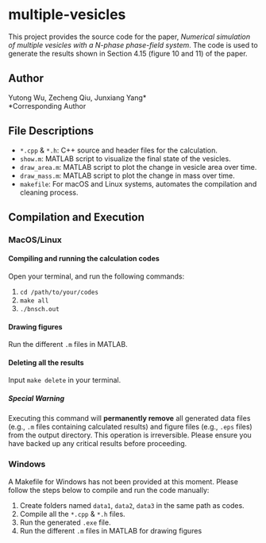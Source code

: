 # multiple-vesicles
This project provides the source code for the paper, *Numerical simulation of multiple vesicles with a N-phase phase-field system*. The code is used to generate the results shown in Section 4.15 (figure 10 and 11) of the paper.

## Author
Yutong Wu, Zecheng Qiu, Junxiang Yang* \
\*Corresponding Author

## File Descriptions
* `*.cpp` & `*.h`: C++ source and header files for the calculation.
* `show.m`: MATLAB script to visualize the final state of the vesicles.
* `draw_area.m`:  MATLAB script to plot the change in vesicle area over time.
* `draw_mass.m`: MATLAB script to plot the change in mass over time.
* `makefile`:  For macOS and Linux systems, automates the compilation and cleaning process.

## Compilation and Execution
### MacOS/Linux

#### Compiling and running the calculation codes
Open your terminal, and run the following commands:
1. `cd /path/to/your/codes`
2. `make all`
3. `./bnsch.out`

#### Drawing figures
Run the different `.m` files in MATLAB.

#### Deleting all the results
Input `make delete` in your terminal.

##### Special Warning
Executing this command will **permanently remove** all generated data files (e.g., `.m` files containing calculated results) and figure files (e.g., `.eps` files) from the output directory. This operation is irreversible. Please ensure you have backed up any critical results before proceeding.

### Windows
A Makefile for Windows has not been provided at this moment. Please follow the steps below to compile and run the code manually:
1. Create folders named `data1`, `data2`, `data3` in the same path as codes.
2. Compile all the `*.cpp` & `*.h` files.
3. Run the generated `.exe` file.
4. Run the different `.m` files in MATLAB for drawing figures
